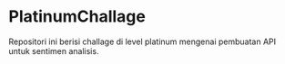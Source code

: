 # PlatinumChallage
Repositori ini berisi challage di level platinum mengenai pembuatan API untuk sentimen analisis.

